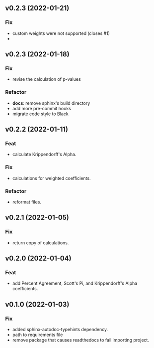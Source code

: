 ## v0.2.3 (2022-01-21)

### Fix

- custom weights were not supported (closes #1)
- 
## v0.2.3 (2022-01-18)

### Fix

- revise the calculation of p-values

### Refactor

- **docs**: remove sphinx's build directory
- add more pre-commit hooks
- migrate code style to Black

## v0.2.2 (2022-01-11)

### Feat

- calculate Krippendorff's Alpha.

### Fix

- calculations for weighted coefficients.

### Refactor

- reformat files.

## v0.2.1 (2022-01-05)

### Fix

- return copy of calculations.

## v0.2.0 (2022-01-04)

### Feat

- add Percent Agreement, Scott's Pi, and Krippendorff's Alpha coefficients.

## v0.1.0 (2022-01-03)

### Fix

- added sphinx-autodoc-typehints dependency.
- path to requirements file
- remove package that causes readthedocs to fail importing project.
